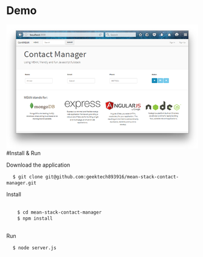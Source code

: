 # Demo
<p></p>
<img src="demo/demo2.png"/>
#Install & Run 
<p>Download the application</p>
<pre>
  <code>$ git clone git@github.com:geektech893916/mean-stack-contact-manager.git</code>
</pre>
<p>Install</p>
<pre>
  <code>
    $ cd mean-stack-contact-manager
    $ npm install
  </code>
</pre>
<p>Run</p>
<pre>
  <code>$ node server.js</code>
</pre>